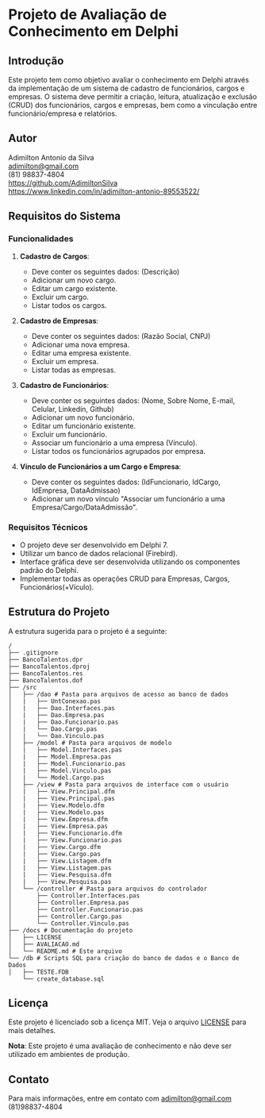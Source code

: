 # Projeto de Avaliação de Conhecimento em Delphi

## Introdução

Este projeto tem como objetivo avaliar o conhecimento em Delphi através da implementação de um sistema de cadastro de funcionários, cargos e empresas. O sistema deve permitir a criação, leitura, atualização e exclusão (CRUD) dos funcionários, cargos e empresas, bem como a vinculação entre funcionário/empresa e relatórios.

## Autor

Adimilton Antonio da Silva <br/>
adimilton@gmail.com <br/>
(81) 98837-4804 <br/>
https://github.com/AdimiltonSilva <br/>
https://www.linkedin.com/in/adimilton-antonio-89553522/

## Requisitos do Sistema

### Funcionalidades

1. **Cadastro de Cargos**:
    - Deve conter os seguintes dados:
      (Descrição)
    - Adicionar um novo cargo.
    - Editar um cargo existente.
    - Excluir um cargo.
    - Listar todos os cargos.

2. **Cadastro de Empresas**:
    - Deve conter os seguintes dados:
      (Razão Social, CNPJ)
    - Adicionar uma nova empresa.
    - Editar uma empresa existente.
    - Excluir um empresa.
    - Listar todas as empresas.

3. **Cadastro de Funcionários**:
    - Deve conter os seguintes dados:
      (Nome, Sobre Nome, E-mail, Celular, Linkedin, Github)
    - Adicionar um novo funcionário.
    - Editar um funcionário existente.
    - Excluir um funcionário.
    - Associar um funcionário a uma empresa (Vínculo).
    - Listar todos os funcionários agrupados por empresa.

4. **Vínculo de Funcionários a um Cargo e Empresa**:
    - Deve conter os seguintes dados:
      (IdFuncionario, IdCargo, IdEmpresa, DataAdmissao)
    - Adicionar um novo vínculo "Associar um funcionário a uma Empresa/Cargo/DataAdmissão".

### Requisitos Técnicos

- O projeto deve ser desenvolvido em Delphi 7.
- Utilizar um banco de dados relacional (Firebird).
- Interface gráfica deve ser desenvolvida utilizando os componentes padrão do Delphi.
- Implementar todas as operações CRUD para Empresas, Cargos, Funcionários(+Vículo).

## Estrutura do Projeto

A estrutura sugerida para o projeto é a seguinte: <br/>
```
/
├── .gitignore
├── BancoTalentos.dpr
├── BancoTalentos.dproj
├── BancoTalentos.res
├── BancoTalentos.dof
├── /src
│   ├── /dao # Pasta para arquivos de acesso ao banco de dados 
│   |   ├── UntConexao.pas
│   |   ├── Dao.Interfaces.pas
│   |   ├── Dao.Empresa.pas
│   |   ├── Dao.Funcionario.pas
│   |   └── Dao.Cargo.pas
│   |   └── Dao.Vinculo.pas
│   ├── /model # Pasta para arquivos de modelo 
│   |   ├── Model.Interfaces.pas
│   |   ├── Model.Empresa.pas
│   |   ├── Model.Funcionario.pas
│   |   ├── Model.Vinculo.pas
│   |   └── Model.Cargo.pas
│   ├── /view # Pasta para arquivos de interface com o usuário 
│   |   ├── View.Principal.dfm 
│   |   ├── View.Principal.pas
│   |   ├── View.Modelo.dfm
│   |   ├── View.Modelo.pas
│   |   ├── View.Empresa.dfm
│   |   ├── View.Empresa.pas
│   |   ├── View.Funcionario.dfm
│   |   ├── View.Funcionario.pas
│   |   ├── View.Cargo.dfm
│   |   ├── View.Cargo.pas
│   |   ├── View.Listagem.dfm
│   |   ├── View.Listagem.pas
│   |   ├── View.Pesquisa.dfm
│   |   ├── View.Pesquisa.pas
│   └── /controller # Pasta para arquivos do controlador 
│       ├── Controller.Interfaces.pas
│       ├── Controller.Empresa.pas
│       ├── Controller.Funcionario.pas
│       ├── Controller.Cargo.pas
│       └── Controller.Vinculo.pas
├── /docs # Documentação do projeto 
│   ├── LICENSE
│   ├── AVALIACAO.md
│   └── README.md # Este arquivo 
└── /db # Scripts SQL para criação do banco de dados e o Banco de Dados
│   ├── TESTE.FDB 
    └── create_database.sql 
```
## Licença

Este projeto é licenciado sob a licença MIT. Veja o arquivo [LICENSE](LICENSE) para mais detalhes.

**Nota**: Este projeto é uma avaliação de conhecimento e não deve ser utilizado em ambientes de produção.

## Contato

Para mais informações, entre em contato com adimilton@gmail.com (81)98837-4804
